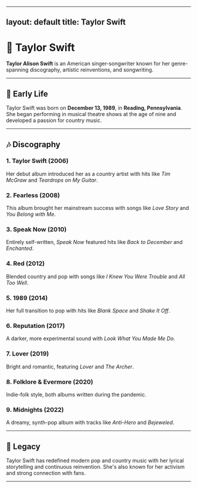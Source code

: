 <link rel="stylesheet" href="style.css">

---
layout: default
title: Taylor Swift
---

# 🎤 Taylor Swift

**Taylor Alison Swift** is an American singer-songwriter known for her genre-spanning discography, artistic reinventions, and songwriting.

---

## 🌟 Early Life

Taylor Swift was born on **December 13, 1989**, in **Reading, Pennsylvania**. She began performing in musical theatre shows at the age of nine and developed a passion for country music.

---

## 🎶 Discography

### 1. Taylor Swift (2006)
Her debut album introduced her as a country artist with hits like *Tim McGraw* and *Teardrops on My Guitar*.

### 2. Fearless (2008)
This album brought her mainstream success with songs like *Love Story* and *You Belong with Me*.

### 3. Speak Now (2010)
Entirely self-written, *Speak Now* featured hits like *Back to December* and *Enchanted*.

### 4. Red (2012)
Blended country and pop with songs like *I Knew You Were Trouble* and *All Too Well*.

### 5. 1989 (2014)
Her full transition to pop with hits like *Blank Space* and *Shake It Off*.

### 6. Reputation (2017)
A darker, more experimental sound with *Look What You Made Me Do*.

### 7. Lover (2019)
Bright and romantic, featuring *Lover* and *The Archer*.

### 8. Folklore & Evermore (2020)
Indie-folk style, both albums written during the pandemic.

### 9. Midnights (2022)
A dreamy, synth-pop album with tracks like *Anti-Hero* and *Bejeweled*.

---

## 💬 Legacy

Taylor Swift has redefined modern pop and country music with her lyrical storytelling and continuous reinvention. She's also known for her activism and strong connection with fans.

---
